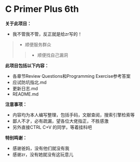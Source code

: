 # C Primer Plus 6th

**关于此项目：**
* 我不管我不管，反正就是给zr写的！
>* 顺便服务群众
>>* 顺便找自己漏洞

**此项目包括以下内容：**
* 各章节Review Questions和Programming Exercise参考答案
* 应试防坑指北.md
* 更新日志.md
* README.md

**注意事项：**
* 内容均为本人编写整理，包括手码，文献查阅，搜索引擎检索等
* 鄙人不才，必有疏漏，望各位大佬指正，不胜感激
* 另外直接CTRL C+V 的同学，等着挂科吧


**特别鸣谢：**
* 感谢爸妈，没有他们就没有我
* 感谢zr，没有她就没有这玩意儿
